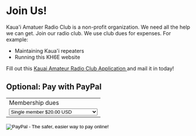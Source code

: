 # Join Us!

Kaua'i Amatuer Radio Club is a non-profit organization.  We need all
the help we can get.  Join our radio club.  We use club dues for
expenses.  For example:

- Maintaining Kaua'i repeaters
- Running this KH6E website

Fill out this
<a href="{{assets}}/doc/kauai_amateur_radio_club_app_form.pdf">
Kauai Amateur Radio Club Application
</a>
and mail it in today!

## Optional: Pay with PayPal

<form action="https://www.paypal.com/cgi-bin/webscr" method="post" target="_top">
  <input type="hidden" name="cmd" value="_s-xclick">
  <input type="hidden" name="hosted_button_id" value="794ZK4QCSKRJY">
  <table>
    <tr><td><input type="hidden" name="on0" value="Membership dues">Membership dues</td></tr><tr><td><select name="os0">
          <option value="Single member">Single member $20.00 USD</option>
          <option value="Additional family member">Additional family member $5.00 USD</option>
    </select> </td></tr>
  </table>
  <input type="hidden" name="currency_code" value="USD">
  <input type="image" src="https://www.paypalobjects.com/en_US/i/btn/btn_buynowCC_LG.gif" border="0" name="submit" alt="PayPal - The safer, easier way to pay online!">
  <img alt="" border="0" src="https://www.paypalobjects.com/en_US/i/scr/pixel.gif" width="1" height="1">
</form>

